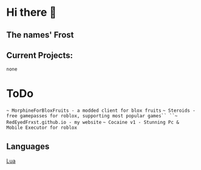 # Hi there 👋

## The names' Frost

## Current Projects:

```none```

# ToDo

```~ MorphineForBloxFruits - a modded client for blox fruits```
```~ Steroids - free gamepasses for roblox, supporting most popular games``
``~ RedEyedFrxst.github.io - my website```
```~ Cocaine v1 - Stunning Pc & Mobile Executor for roblox```

## Languages

<a href="https://www.freepik.com/icon/lua_5105701">Lua</a>
